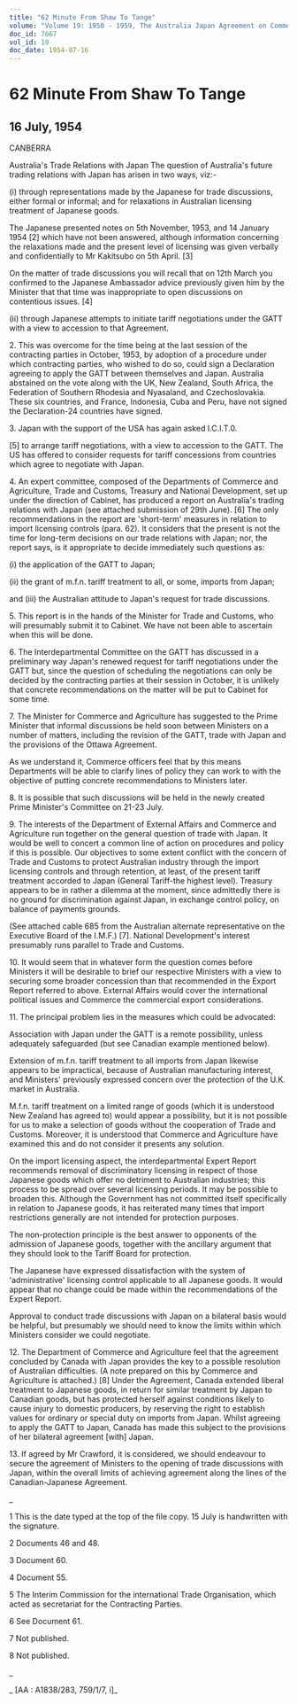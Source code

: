 ```yaml
---
title: "62 Minute From Shaw To Tange"
volume: "Volume 19: 1950 - 1959, The Australia Japan Agreement on Commerce"
doc_id: 7667
vol_id: 19
doc_date: 1954-07-16
---
```


# 62 Minute From Shaw To Tange

## 16 July, 1954

CANBERRA

Australia's Trade Relations with Japan The question of Australia's future trading relations with Japan has arisen in two ways, viz:-

(i) through representations made by the Japanese for trade discussions, either formal or informal; and for relaxations in Australian licensing treatment of Japanese goods.

The Japanese presented notes on 5th November, 1953, and 14 January 1954 [2] which have not been answered, although information concerning the relaxations made and the present level of licensing was given verbally and confidentially to Mr Kakitsubo on 5th April. [3]

On the matter of trade discussions you will recall that on 12th March you confirmed to the Japanese Ambassador advice previously given him by the Minister that that time was inappropriate to open discussions on contentious issues. [4]

(ii) through Japanese attempts to initiate tariff negotiations under the GATT with a view to accession to that Agreement.

2\. This was overcome for the time being at the last session of the contracting parties in October, 1953, by adoption of a procedure under which contracting parties, who wished to do so, could sign a Declaration agreeing to apply the GATT between themselves and Japan. Australia abstained on the vote along with the UK, New Zealand, South Africa, the Federation of Southern Rhodesia and Nyasaland, and Czechoslovakia. These six countries, and France, Indonesia, Cuba and Peru, have not signed the Declaration-24 countries have signed.

3\. Japan with the support of the USA has again asked I.C.I.T.0.

[5] to arrange tariff negotiations, with a view to accession to the GATT. The US has offered to consider requests for tariff concessions from countries which agree to negotiate with Japan.

4\. An expert committee, composed of the Departments of Commerce and Agriculture, Trade and Customs, Treasury and National Development, set up under the direction of Cabinet, has produced a report on Australia's trading relations with Japan (see attached submission of 29th June). [6] The only recommendations in the report are 'short-term' measures in relation to import licensing controls (para. 62). It considers that the present is not the time for long-term decisions on our trade relations with Japan; nor, the report says, is it appropriate to decide immediately such questions as:

(i) the application of the GATT to Japan;

(ii) the grant of m.f.n. tariff treatment to all, or some, imports from Japan;

and (iii) the Australian attitude to Japan's request for trade discussions.

5\. This report is in the hands of the Minister for Trade and Customs, who will presumably submit it to Cabinet. We have not been able to ascertain when this will be done.

6\. The Interdepartmental Committee on the GATT has discussed in a preliminary way Japan's renewed request for tariff negotiations under the GATT but, since the question of scheduling the negotiations can only be decided by the contracting parties at their session in October, it is unlikely that concrete recommendations on the matter will be put to Cabinet for some time.

7\. The Minister for Commerce and Agriculture has suggested to the Prime Minister that informal discussions be held soon between Ministers on a number of matters, including the revision of the GATT, trade with Japan and the provisions of the Ottawa Agreement.

As we understand it, Commerce officers feel that by this means Departments will be able to clarify lines of policy they can work to with the objective of putting concrete recommendations to Ministers later.

8\. It is possible that such discussions will be held in the newly created Prime Minister's Committee on 21-23 July.

9\. The interests of the Department of External Affairs and Commerce and Agriculture run together on the general question of trade with Japan. It would be well to concert a common line of action on procedures and policy if this is possible. Our objectives to some extent conflict with the concern of Trade and Customs to protect Australian industry through the import licensing controls and through retention, at least, of the present tariff treatment accorded to Japan (General Tariff-the highest level). Treasury appears to be in rather a dilemma at the moment, since admittedly there is no ground for discrimination against Japan, in exchange control policy, on balance of payments grounds.

(See attached cable 685 from the Australian alternate representative on the Executive Board of the I.M.F.) [7]. National Development's interest presumably runs parallel to Trade and Customs.

10\. It would seem that in whatever form the question comes before Ministers it will be desirable to brief our respective Ministers with a view to securing some broader concession than that recommended in the Export Report referred to above. External Affairs would cover the international political issues and Commerce the commercial export considerations.

11\. The principal problem lies in the measures which could be advocated:

Association with Japan under the GATT is a remote possibility, unless adequately safeguarded (but see Canadian example mentioned below).

Extension of m.f.n. tariff treatment to all imports from Japan likewise appears to be impractical, because of Australian manufacturing interest, and Ministers' previously expressed concern over the protection of the U.K. market in Australia.

M.f.n. tariff treatment on a limited range of goods (which it is understood New Zealand has agreed to) would appear a possibility, but it is not possible for us to make a selection of goods without the cooperation of Trade and Customs. Moreover, it is understood that Commerce and Agriculture have examined this and do not consider it presents any solution.

On the import licensing aspect, the interdepartmental Expert Report recommends removal of discriminatory licensing in respect of those Japanese goods which offer no detriment to Australian industries; this process to be spread over several licensing periods. It may be possible to broaden this. Although the Government has not committed itself specifically in relation to Japanese goods, it has reiterated many times that import restrictions generally are not intended for protection purposes.

The non-protection principle is the best answer to opponents of the admission of Japanese goods, together with the ancillary argument that they should look to the Tariff Board for protection.

The Japanese have expressed dissatisfaction with the system of 'administrative' licensing control applicable to all Japanese goods. It would appear that no change could be made within the recommendations of the Expert Report.

Approval to conduct trade discussions with Japan on a bilateral basis would be helpful, but presumably we should need to know the limits within which Ministers consider we could negotiate.

12\. The Department of Commerce and Agriculture feel that the agreement concluded by Canada with Japan provides the key to a possible resolution of Australian difficulties. (A note prepared on this by Commerce and Agriculture is attached.) [8] Under the Agreement, Canada extended liberal treatment to Japanese goods, in return for similar treatment by Japan to Canadian goods, but has protected herself against conditions likely to cause injury to domestic producers, by reserving the right to establish values for ordinary or special duty on imports from Japan. Whilst agreeing to apply the GATT to Japan, Canada has made this subject to the provisions of her bilateral agreement [with] Japan.

13\. If agreed by Mr Crawford, it is considered, we should endeavour to secure the agreement of Ministers to the opening of trade discussions with Japan, within the overall limits of achieving agreement along the lines of the Canadian-Japanese Agreement.

_

1 This is the date typed at the top of the file copy. 15 July is handwritten with the signature.

2 Documents 46 and 48.

3 Document 60.

4 Document 55.

5 The Interim Commission for the international Trade Organisation, which acted as secretariat for the Contracting Parties.

6 See Document 61.

7 Not published.

8 Not published.

_

_ [AA : A1838/283, 759/1/7, i]_
